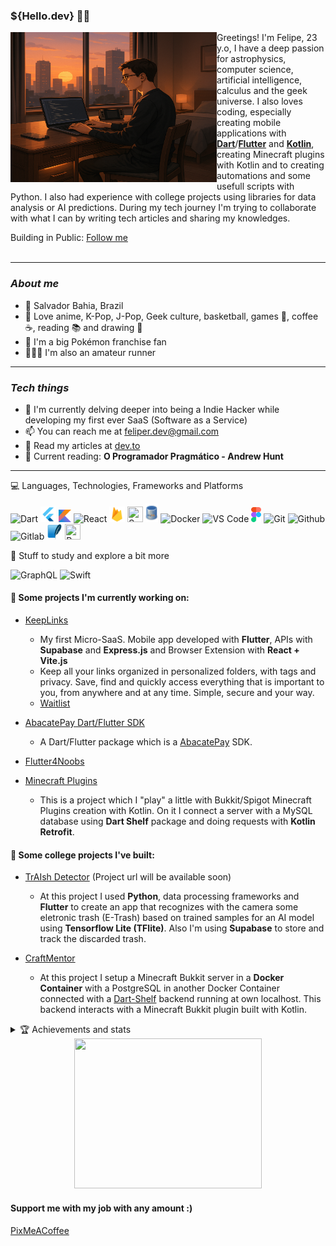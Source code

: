 <h3><strong>${Hello.dev} 👋🏻</strong></h3>

<img src='assets/me.png' height=240 width=330 align='left'/>

Greetings! I'm Felipe, 23 y.o, I have a deep passion for astrophysics, computer science, artificial intelligence, calculus and the geek universe. I also loves coding, especially creating mobile applications with [**Dart**](https://dart.dev)/[**Flutter**](https://flutter.dev) and [**Kotlin**](https://kotlinlang.org/), creating Minecraft plugins with Kotlin and to creating automations and some usefull scripts with Python. I also had experience with college projects using libraries for data analysis or AI predictions. During my tech journey I'm trying to collaborate with what I can by writing tech articles and sharing my knowledges.

Building in Public: [Follow me](https://x.com/feliper_dev)
<br/>
<br/>

---

### **_About me_**

- 📌 Salvador Bahia, Brazil
- 🌴 Love anime, K-Pop, J-Pop, Geek culture, basketball, games 👾, coffee ☕, reading 📚 and drawing 🎨
- 💚 I'm a big Pokémon franchise fan
- 🏃🏻‍♂️ I'm also an amateur runner

---

### **_Tech things_**

- 🌱 I'm currently delving deeper into being a Indie Hacker while developing my first ever SaaS (Software as a Service)
- 📫 You can reach me at feliper.dev@gmail.com
- 📝 Read my articles at [dev.to](https://dev.to/feliperfdev)
- 📖 Current reading: **O Programador Pragmático - Andrew Hunt**

---

<summary>💻 Languages, Technologies, Frameworks and Platforms</summary>
<p>
<img src='assets/dart-logo.png' width=25 title='Dart'> <img src="assets/flutter-logo.png" width=25 title='Flutter'/> <img src='assets/kotlin.png' width=20 height=20 title='Kotlin'> <img src="https://upload.wikimedia.org/wikipedia/commons/thumb/a/a7/React-icon.svg/512px-React-icon.svg.png" height=25 title='React'/> <img src='assets/firebase.png' width=25 height=25 title='Firebase'> <img src='https://cdn.prod.website-files.com/65b8ffaaefde00838ae3ae69/672e13438ef3d48e25352267_iZw5Y1-b3BVfXjrXxhZ63dCufG5gZQoAa7VQav_gvSc.png' height=25 width=25 title='Supabase'/> <img src='assets/mysql.png' width=20 height=30 title='MySQL'> <img src="https://cdn-icons-png.flaticon.com/512/919/919853.png" height=25 title='Docker'> <img src='assets/vscode.png' width=25 title='VS Code'> <img src='assets/figma.png' width=16 height=24 title='Figma'> <img src="assets/git.png" width=25 title='Git'/> <img src="assets/github.png" width=25 title='Github'/> <img src="assets/gitlab.png" width=25 title='Gitlab'> <img src='assets/sqlite.png' width=25 height=25 title='SQLite'> <img src='https://upload.wikimedia.org/wikipedia/commons/thumb/c/c3/Python-logo-notext.svg/1869px-Python-logo-notext.svg.png' height=25 width=25 title='Python'>

<p>

🤔 Stuff to study and explore a bit more

<img src="https://upload.wikimedia.org/wikipedia/commons/thumb/1/17/GraphQL_Logo.svg/2048px-GraphQL_Logo.svg.png" height=25 title='GraphQL'> <img src='https://www.pngkey.com/png/full/128-1286315_bird-logo-vector-2-buy-clip-art-swift.png' height=25 title='Swift'>

<p>

#### **💙 Some projects I'm currently working on:**

- [KeepLinks](https://github.com/Keep-Links)
  - My first Micro-SaaS. Mobile app developed with **Flutter**, APIs with **Supabase** and **Express.js** and Browser Extension with **React + Vite.js**
  - Keep all your links organized in personalized folders, with tags and privacy. Save, find and quickly access everything that is important to you, from anywhere and at any time. Simple, secure and your way.
  - [Waitlist](https://www.keeplinks.in/)

- [AbacatePay Dart/Flutter SDK](https://pub.dev/packages/abacatepay)
  - A Dart/Flutter package which is a [AbacatePay](https://www.abacatepay.com/) SDK.
- [Flutter4Noobs](https://github.com/feliperfdev/flutter4noobs/)
- [Minecraft Plugins](https://github.com/feliperfdev-MC-Plugins)
  - This is a project which I "play" a little with Bukkit/Spigot Minecraft Plugins creation with Kotlin. On it I connect a server with a MySQL database using **Dart Shelf** package and doing requests with **Kotlin Retrofit**.

#### **📱 Some college projects I've built:**

- [TrAIsh Detector](SOON) (Project url will be available soon)

  - At this project I used **Python**, data processing frameworks and **Flutter** to create an app that recognizes with the camera some eletronic trash (E-Trash) based on trained samples for an AI model using **Tensorflow Lite (TFlite)**. Also I'm using **Supabase** to store and track the discarded trash.

- [CraftMentor](https://github.com/TRABALHOS-FACULDADE/craftmentor_sistemas_distribuidos)
  - At this project I setup a Minecraft Bukkit server in a **Docker Container** with a PostgreSQL in another Docker Container connected with a [Dart-Shelf](https://pub.dev/packages/shelf_router) backend running at own localhost. This backend interacts with a Minecraft Bukkit plugin built with Kotlin.

<details close>
    <summary>🏆 Achievements and stats</summary>
    <a href="https://github.com/ryo-ma/github-profile-trophy">
      <img width=800 src="https://github-profile-trophy.vercel.app/?username=feliperfdev&row=2&column=10&theme=dracula&frame=true&no-bg=true"/>
    </a>
    <img src="https://github-profile-summary-cards.vercel.app/api/cards/profile-details?username=feliperfdev&theme=vue" height=170>
</details>

<div align=center>
    <img src=https://i.pinimg.com/originals/f5/8f/e8/f58fe8e19a7e25ddf0c459a3599261d6.gif width=300 height=240>
</div>

#### **Support me with my job with any amount :)**

[PixMeACoffee](https://pixmeacoffee.vercel.app/feliperfdev)
